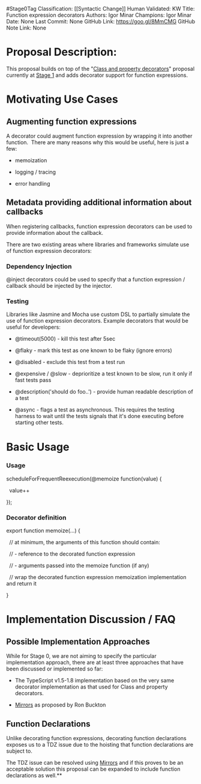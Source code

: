 #Stage0Tag
Classification: [[Syntactic Change]]
Human Validated: KW
Title: Function expression decorators
Authors: Igor Minar
Champions: Igor Minar
Date: None
Last Commit: None
GitHub Link: https://goo.gl/8MmCMG
GitHub Note Link: None

# Proposal Description:

This proposal builds on top of the "[Class and property decorators](https://github.com/wycats/javascript-decorators/blob/master/README.md)" proposal currently at [Stage 1](https://github.com/tc39/ecma262#current-proposals) and adds decorator support for function expressions.

  

# Motivating Use Cases

  

## Augmenting function expressions

  

A decorator could augment function expression by wrapping it into another function.  There are many reasons why this would be useful, here is just a few:

- memoization
    

- logging / tracing
    
- error handling
    

  
  

## Metadata providing additional information about callbacks

  

When registering callbacks, function expression decorators can be used to provide information about the callback.

  

There are two existing areas where libraries and frameworks simulate use of function expression decorators:

  

### Dependency Injection

  

@inject decorators could be used to specify that a function expression / callback should be injected by the injector.

  
  

### Testing

  

Libraries like Jasmine and Mocha use custom DSL to partially simulate the use of function expression decorators. Example decorators that would be useful for developers:

  

- @timeout(5000) - kill this test after 5sec
    
- @flaky - mark this test as one known to be flaky (ignore errors)
    
- @disabled - exclude this test from a test run
    
- @expensive / @slow - deprioritize a test known to be slow, run it only if fast tests pass
    
- @description('should do foo..') - provide human readable description of a test
    
- @async - flags a test as asynchronous. This requires the testing harness to wait until the tests signals that it's done executing before starting other tests.
    

  
  
  

# Basic Usage

  

### Usage

  

scheduleForFrequentReexecution(@memoize function(value) { 

  value++

});

  

### Decorator definition

  

export function memoize(...) {

  // at minimum, the arguments of this function should contain:

  // - reference to the decorated function expression

  // - arguments passed into the memoize function (if any)

  

  // wrap the decorated function expression memoization implementation and return it

}

  

# Implementation Discussion / FAQ

  

## Possible Implementation Approaches

  

While for Stage 0, we are not aiming to specify the particular implementation approach, there are at least three approaches that have been discussed or implemented so far:

  

- The TypeScript v1.5-1.8 implementation based on the very same decorator implementation as that used for Class and property decorators.
    
- [Mirrors](https://gist.github.com/rbuckton/8e6806fb6852b50e4052/) as proposed by Ron Buckton
    

  
  

## Function Declarations

  

Unlike decorating function expressions, decorating function declarations exposes us to a TDZ issue due to the hoisting that function declarations are subject to.

  
The TDZ issue can be resolved using [Mirrors](https://gist.github.com/rbuckton/8e6806fb6852b50e4052/) and if this proves to be an acceptable solution this proposal can be expanded to include function declarations as well.**